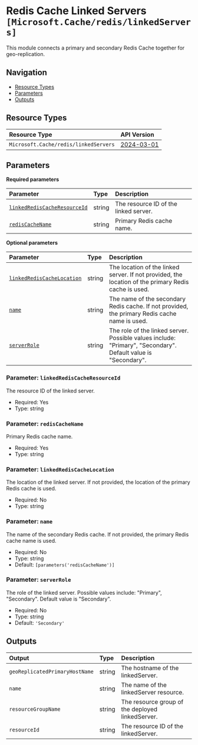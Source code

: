 # Redis Cache Linked Servers `[Microsoft.Cache/redis/linkedServers]`

This module connects a primary and secondary Redis Cache together for geo-replication.

## Navigation

- [Resource Types](#Resource-Types)
- [Parameters](#Parameters)
- [Outputs](#Outputs)

## Resource Types

| Resource Type | API Version |
| :-- | :-- |
| `Microsoft.Cache/redis/linkedServers` | [2024-03-01](https://learn.microsoft.com/en-us/azure/templates/Microsoft.Cache/2024-03-01/redis/linkedServers) |

## Parameters

**Required parameters**

| Parameter | Type | Description |
| :-- | :-- | :-- |
| [`linkedRedisCacheResourceId`](#parameter-linkedrediscacheresourceid) | string | The resource ID of the linked server. |
| [`redisCacheName`](#parameter-rediscachename) | string | Primary Redis cache name. |

**Optional parameters**

| Parameter | Type | Description |
| :-- | :-- | :-- |
| [`linkedRedisCacheLocation`](#parameter-linkedrediscachelocation) | string | The location of the linked server. If not provided, the location of the primary Redis cache is used. |
| [`name`](#parameter-name) | string | The name of the secondary Redis cache. If not provided, the primary Redis cache name is used. |
| [`serverRole`](#parameter-serverrole) | string | The role of the linked server. Possible values include: "Primary", "Secondary". Default value is "Secondary". |

### Parameter: `linkedRedisCacheResourceId`

The resource ID of the linked server.

- Required: Yes
- Type: string

### Parameter: `redisCacheName`

Primary Redis cache name.

- Required: Yes
- Type: string

### Parameter: `linkedRedisCacheLocation`

The location of the linked server. If not provided, the location of the primary Redis cache is used.

- Required: No
- Type: string

### Parameter: `name`

The name of the secondary Redis cache. If not provided, the primary Redis cache name is used.

- Required: No
- Type: string
- Default: `[parameters('redisCacheName')]`

### Parameter: `serverRole`

The role of the linked server. Possible values include: "Primary", "Secondary". Default value is "Secondary".

- Required: No
- Type: string
- Default: `'Secondary'`

## Outputs

| Output | Type | Description |
| :-- | :-- | :-- |
| `geoReplicatedPrimaryHostName` | string | The hostname of the linkedServer. |
| `name` | string | The name of the linkedServer resource. |
| `resourceGroupName` | string | The resource group of the deployed linkedServer. |
| `resourceId` | string | The resource ID of the linkedServer. |
